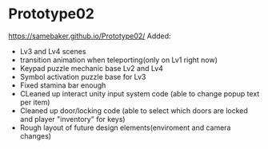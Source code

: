 # Prototype02
https://samebaker.github.io/Prototype02/
 Added:
 - Lv3 and Lv4 scenes
 - transition animation when teleporting(only on Lv1 right now)
 - Keypad puzzle mechanic base Lv2 and Lv4
 - Symbol activation puzzle base for Lv3
 - Fixed stamina bar enough
 - CLeaned up interact unity input system code (able to change popup text per item)
 - Cleaned up door/locking code (able to select which doors are locked and player "inventory" for keys)
 - Rough layout of future design elements(enviroment and camera changes)
